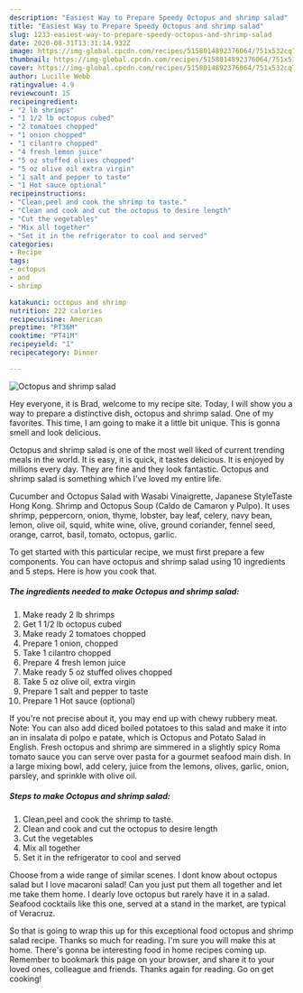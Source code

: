 ```yaml
---
description: "Easiest Way to Prepare Speedy Octopus and shrimp salad"
title: "Easiest Way to Prepare Speedy Octopus and shrimp salad"
slug: 1233-easiest-way-to-prepare-speedy-octopus-and-shrimp-salad
date: 2020-08-31T13:31:14.932Z
image: https://img-global.cpcdn.com/recipes/5158014892376064/751x532cq70/octopus-and-shrimp-salad-recipe-main-photo.jpg
thumbnail: https://img-global.cpcdn.com/recipes/5158014892376064/751x532cq70/octopus-and-shrimp-salad-recipe-main-photo.jpg
cover: https://img-global.cpcdn.com/recipes/5158014892376064/751x532cq70/octopus-and-shrimp-salad-recipe-main-photo.jpg
author: Lucille Webb
ratingvalue: 4.9
reviewcount: 15
recipeingredient:
- "2 lb shrimps"
- "1 1/2 lb octopus cubed"
- "2 tomatoes chopped"
- "1 onion chopped"
- "1 cilantro chopped"
- "4 fresh lemon juice"
- "5 oz stuffed olives chopped"
- "5 oz olive oil extra virgin"
- "1 salt and pepper to taste"
- "1 Hot sauce optional"
recipeinstructions:
- "Clean,peel and cook the shrimp to taste."
- "Clean and cook and cut the octopus to desire length"
- "Cut the vegetables"
- "Mix all together"
- "Set it in the refrigerator to cool and served"
categories:
- Recipe
tags:
- octopus
- and
- shrimp

katakunci: octopus and shrimp 
nutrition: 222 calories
recipecuisine: American
preptime: "PT36M"
cooktime: "PT41M"
recipeyield: "1"
recipecategory: Dinner

---
```



![Octopus and shrimp salad](https://img-global.cpcdn.com/recipes/5158014892376064/751x532cq70/octopus-and-shrimp-salad-recipe-main-photo.jpg)

Hey everyone, it is Brad, welcome to my recipe site. Today, I will show you a way to prepare a distinctive dish, octopus and shrimp salad. One of my favorites. This time, I am going to make it a little bit unique. This is gonna smell and look delicious.

Octopus and shrimp salad is one of the most well liked of current trending meals in the world. It is easy, it is quick, it tastes delicious. It is enjoyed by millions every day. They are fine and they look fantastic. Octopus and shrimp salad is something which I've loved my entire life.

Cucumber and Octopus Salad with Wasabi Vinaigrette, Japanese StyleTaste Hong Kong. Shrimp and Octopus Soup (Caldo de Camaron y Pulpo). It uses shrimp, peppercorn, onion, thyme, lobster, bay leaf, celery, navy bean, lemon, olive oil, squid, white wine, olive, ground coriander, fennel seed, orange, carrot, basil, tomato, octopus, garlic.


To get started with this particular recipe, we must first prepare a few components. You can have octopus and shrimp salad using 10 ingredients and 5 steps. Here is how you cook that.

<!--inarticleads1-->

##### The ingredients needed to make Octopus and shrimp salad:

1. Make ready 2 lb shrimps
1. Get 1 1/2 lb octopus cubed
1. Make ready 2 tomatoes chopped
1. Prepare 1 onion, chopped
1. Take 1 cilantro chopped
1. Prepare 4 fresh lemon juice
1. Make ready 5 oz stuffed olives chopped
1. Take 5 oz olive oil, extra virgin
1. Prepare 1 salt and pepper to taste
1. Prepare 1 Hot sauce (optional)


If you&#39;re not precise about it, you may end up with chewy rubbery meat. Note: You can also add diced boiled potatoes to this salad and make it into an in insalata di polpo e patate, which is Octopus and Potato Salad in English. Fresh octopus and shrimp are simmered in a slightly spicy Roma tomato sauce you can serve over pasta for a gourmet seafood main dish. In a large mixing bowl, add celery, juice from the lemons, olives, garlic, onion, parsley, and sprinkle with olive oil. 

<!--inarticleads2-->

##### Steps to make Octopus and shrimp salad:

1. Clean,peel and cook the shrimp to taste.
1. Clean and cook and cut the octopus to desire length
1. Cut the vegetables
1. Mix all together
1. Set it in the refrigerator to cool and served


Choose from a wide range of similar scenes. I dont know about octopus salad but I love macaroni salad! Can you just put them all together and let me take them home. I dearly love octopus but rarely have it in a salad. Seafood cocktails like this one, served at a stand in the market, are typical of Veracruz. 

So that is going to wrap this up for this exceptional food octopus and shrimp salad recipe. Thanks so much for reading. I'm sure you will make this at home. There's gonna be interesting food in home recipes coming up. Remember to bookmark this page on your browser, and share it to your loved ones, colleague and friends. Thanks again for reading. Go on get cooking!
